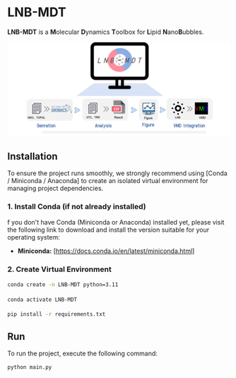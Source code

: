# LNB-MDT

**LNB-MDT** is a **M**olecular **D**ynamics **T**oolbox for **L**ipid **N**ano**B**ubbles.

![alt text](LNB-MDT.jpg)
## Installation

To ensure the project runs smoothly, we strongly recommend using [Conda / Miniconda / Anaconda] to create an isolated virtual environment for managing project dependencies.

### 1. Install Conda (if not already installed)
f you don't have Conda (Miniconda or Anaconda) installed yet, please visit the following link to download and install the version suitable for your operating system:
* **Miniconda:** [https://docs.conda.io/en/latest/miniconda.html]

### 2. Create Virtual Environment

```bash
conda create -n LNB-MDT python=3.11

conda activate LNB-MDT

pip install -r requirements.txt
```

## Run

To run the project, execute the following command:
```bash
python main.py
```
